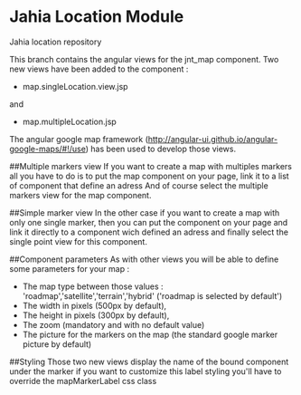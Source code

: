 # Jahia Location Module
Jahia location repository

This branch contains the angular views for the jnt_map component.
Two new views have been added to the component : 

- map.singleLocation.view.jsp

and 

- map.multipleLocation.jsp

The angular google map framework (http://angular-ui.github.io/angular-google-maps/#!/use) has been used to develop those views.

##Multiple markers view
If you want to create a map with multiples markers all you have to do is to put the map component on your page, link it to a list of component that define an adress
And of course select the multiple markers view for the map component.

##Simple marker view
In the other case if you want to create a map with only one single marker, then you can put the component on your page and link it directly to a component wich defined an adress
and finally select the single point view for this component.

##Component parameters
As with other views you will be able to define some parameters for your map : 

- The map type between those values : 'roadmap','satellite','terrain','hybrid' ('roadmap is selected by default')
- The width in pixels (500px by default), 
- The height in pixels (300px by default), 
- The zoom (mandatory and with no default value)
- The picture for the markers on the map (the standard google marker picture by default)

##Styling
Those two new views display the name of the bound component under the marker if you want to customize this label styling you'll have to override the mapMarkerLabel css class
